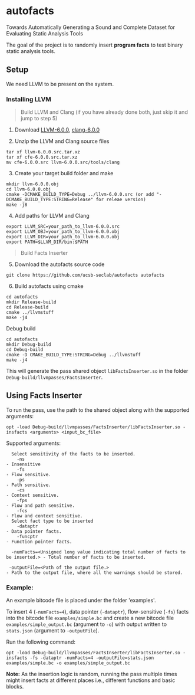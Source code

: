 # autofacts
Towards Automatically Generating a Sound and Complete Dataset for Evaluating Static Analysis Tools

The goal of the project is to randomly insert **program facts** to test binary static analysis tools.

## Setup
We need LLVM to be present on the system.

### Installing LLVM
> Build LLVM and Clang (if you have already done both, just skip it and jump to step 5)

1) Download [LLVM-6.0.0](http://llvm.org/releases/6.0.0/llvm-6.0.0.src.tar.xz), [clang-6.0.0](http://llvm.org/releases/6.0.0/cfe-6.0.0.src.tar.xz)

2) Unzip the LLVM and Clang source files
```
tar xf llvm-6.0.0.src.tar.xz
tar xf cfe-6.0.0.src.tar.xz
mv cfe-6.0.0.src llvm-6.0.0.src/tools/clang
```

3) Create your target build folder and make
```
mkdir llvm-6.0.0.obj
cd llvm-6.0.0.obj
cmake -DCMAKE_BUILD_TYPE=Debug ../llvm-6.0.0.src (or add "-DCMAKE_BUILD_TYPE:STRING=Release" for releae version)
make -j8  
```

4) Add paths for LLVM and Clang
```
export LLVM_SRC=your_path_to_llvm-6.0.0.src
export LLVM_OBJ=your_path_to_llvm-6.0.0.obj
export LLVM_DIR=your_path_to_llvm-6.0.0.obj
export PATH=$LLVM_DIR/bin:$PATH
```


> Build Facts Inserter

5) Download the autofacts source code
```
git clone https://github.com/ucsb-seclab/autofacts autofacts
```

6) Build autofacts using cmake
```
cd autofacts
mkdir Release-build
cd Release-build
cmake ../llvmstuff
make -j4
```

   Debug build
```
cd autofacts
mkdir Debug-build
cd Debug-build
cmake -D CMAKE_BUILD_TYPE:STRING=Debug ../llvmstuff
make -j4
```

This will generate the pass shared object `libFactsInserter.so` in the folder `Debug-build/llvmpasses/FactsInserter`.

## Using Facts Inserter
To run the pass, use the path to the shared object along with the supported arguments:
```
opt -load Debug-build/llvmpasses/FactsInserter/libFactsInserter.so -insfacts <arguments> <input_bc_file>
```
Supported arguments:

```
  Select sensitivity of the facts to be inserted.
    -ns                                                                            - Insensitive
    -fs                                                                            - Flow sensitive.
    -ps                                                                            - Path sensitive.
    -cs                                                                            - Context sensitive.
    -fps                                                                           - Flow and path sensitive.
    -fcs                                                                           - Flow and context sensitive.
  Select fact type to be inserted
    -dataptr                                                                       - Data pointer facts.
    -funcptr                                                                       - Function pointer facts.

  -numFacts=<Unsigned long value indicating total number of facts to be inserted.> - Total number of facts to be inserted.

 -outputFile=<Path of the output file.>                                           - Path to the output file, where all the warnings should be stored.

```

### Example:

An example bitcode file is placed under the folder 'examples'. 

To insert 4 (`-numFacts=4`), data pointer (`-dataptr`), flow-sensitive (`-fs`) facts into the bitcode file `examples/simple.bc` and create a new bitcode file `examples/simple_output.bc` (argument to `-o`) with output written to `stats.json` (argument to `-outputFile`).

Run the following command:
```
opt -load Debug-build/llvmpasses/FactsInserter/libFactsInserter.so -insfacts -fs -dataptr -numFacts=4 -outputFile=stats.json examples/simple.bc -o examples/simple_output.bc
```

__Note:__ As the insertion logic is random, running the pass multiple times might insert facts at different places i.e., different functions and basic blocks.
